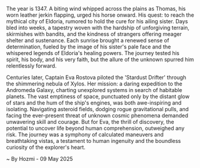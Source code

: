 
The year is 1347.  A biting wind whipped across the plains as Thomas, his worn leather jerkin flapping, urged his horse onward.  His quest: to reach the mythical city of Eldoria, rumored to hold the cure for his ailing sister.  Days bled into weeks, a tapestry woven with the hardship of unforgiving terrain, skirmishes with bandits, and the kindness of strangers offering meager shelter and sustenance.  Each sunrise brought a renewed sense of determination, fueled by the image of his sister's pale face and the whispered legends of Eldoria's healing powers.  The journey tested his spirit, his body, and his very faith, but the allure of the unknown spurred him relentlessly forward.

Centuries later, Captain Eva Rostova piloted the 'Stardust Drifter' through the shimmering nebula of Xylos.  Her mission: a daring expedition to the Andromeda Galaxy, charting unexplored systems in search of habitable planets.  The vast emptiness of space, punctuated only by the distant glow of stars and the hum of the ship's engines, was both awe-inspiring and isolating.  Navigating asteroid fields, dodging rogue gravitational pulls, and facing the ever-present threat of unknown cosmic phenomena demanded unwavering skill and courage.  But for Eva, the thrill of discovery, the potential to uncover life beyond human comprehension, outweighed any risk. The journey was a symphony of calculated maneuvers and breathtaking vistas, a testament to human ingenuity and the boundless curiosity of the explorer's heart.

~ By Hozmi - 09 May 2025
